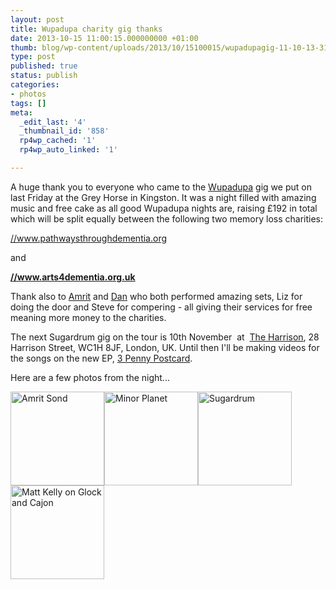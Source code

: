 ```yaml
---
layout: post
title: Wupadupa charity gig thanks
date: 2013-10-15 11:00:15.000000000 +01:00
thumb: blog/wp-content/uploads/2013/10/15100015/wupadupagig-11-10-13-31.jpg
type: post
published: true
status: publish
categories:
- photos
tags: []
meta:
  _edit_last: '4'
  _thumbnail_id: '858'
  rp4wp_cached: '1'
  rp4wp_auto_linked: '1'

---
```

<p>A huge thank you to everyone who came to the <a title="Wupadupa music" href="//www.wupadupa.com">Wupadupa</a> gig we put on last Friday at the Grey Horse in Kingston. It was a night filled with amazing music and free cake as all good Wupadupa nights are, raising £192 in total which will be split equally between the following two memory loss charities:</p>

<p><a href="//www.pathwaysthroughdementia.org/">//www.pathwaysthroughdementia.org</a></p>
<p>and</p>
<p><strong><a href="//www.arts4dementia.org.uk/">//www.arts4dementia.org.uk</a></strong></p>
<p>Thank also to <a title="Amrit Sond" href="//www.amritsond.com">Amrit</a> and <a title="Minor Planet aka Dan Addison" href="https://soundcloud.com/minorplanet">Dan</a> who both performed amazing sets, Liz for doing the door and Steve for compering - all giving their services for free meaning more money to the charities.</p>
<p>The next Sugardrum gig on the tour is 10th November  at  <a itemprop="url" href="//www.songkick.com/venues/98917-harrison">The Harrison</a>, 28 Harrison Street, WC1H 8JF, London, UK. Until then I'll be making videos for the songs on the new EP, <a title="Sugardrum EP on Bandcamp" href="https://sugardrum.bandcamp.com/album/3-penny-postcard">3 Penny Postcard</a>.</p>
<p>Here are a few photos from the night...</p>
<p><a href="//files.sugardrum.com/blog/wp-content/uploads/2013/10/15100015/wupadupagig-11-10-13-2.jpg" class="group fresco"><img class="alignleft size-thumbnail wp-image-852" title="Amrit Sond" alt="Amrit Sond" src="//files.sugardrum.com/blog/wp-content/uploads/2013/10/15100015/wupadupagig-11-10-13-2-150x150.jpg" width="150" height="150" /></a><a href="//files.sugardrum.com/blog/wp-content/uploads/2013/10/15100015/wupadupagig-11-10-13-1.jpg" class="group fresco"><img class="alignleft size-thumbnail wp-image-851" title="Minor Planet" alt="Minor Planet" src="//files.sugardrum.com/blog/wp-content/uploads/2013/10/15100015/wupadupagig-11-10-13-1-150x150.jpg" width="150" height="150" /></a><a href="//files.sugardrum.com/blog/wp-content/uploads/2013/10/15100015/wupadupagig-11-10-13-3.jpg" class="group fresco"><img class="alignleft size-thumbnail wp-image-853" title="Sugardrum" alt="Sugardrum" src="//files.sugardrum.com/blog/wp-content/uploads/2013/10/15100015/wupadupagig-11-10-13-3-150x150.jpg" width="150" height="150" /></a><a href="//files.sugardrum.com/blog/wp-content/uploads/2013/10/15100015/wupadupagig-11-10-13-4.jpg" class="group fresco"><img class="alignleft size-thumbnail wp-image-854" title="Matt Kelly on Glock and Cajon" alt="Matt Kelly on Glock and Cajon" src="//files.sugardrum.com/blog/wp-content/uploads/2013/10/15100015/wupadupagig-11-10-13-4-150x150.jpg" width="150" height="150" /></a></p>
